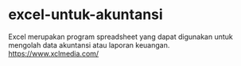 # excel-untuk-akuntansi
Excel merupakan program spreadsheet yang dapat digunakan untuk mengolah data akuntansi atau laporan keuangan.
https://www.xclmedia.com/

